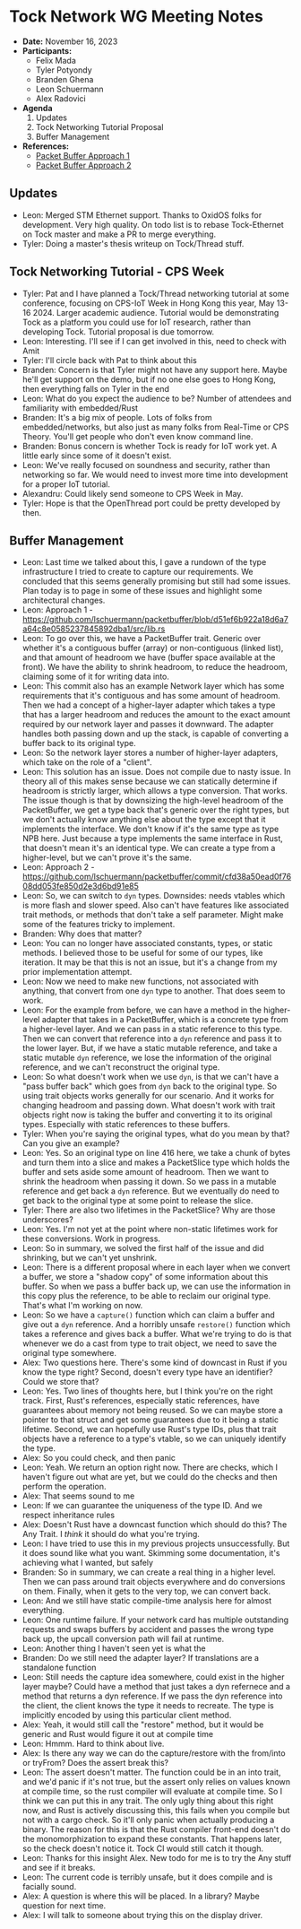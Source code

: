 # Tock Network WG Meeting Notes

- **Date:** November 16, 2023
- **Participants:**
    - Felix Mada
    - Tyler Potyondy
    - Branden Ghena
    - Leon Schuermann
    - Alex Radovici
- **Agenda**
    1. Updates
    2. Tock Networking Tutorial Proposal
    3. Buffer Management
- **References:**
    - [Packet Buffer Approach 1](https://github.com/lschuermann/packetbuffer/blob/d51ef6b922a18d6a7a64c8e0585237845892dba1/src/lib.rs)
    - [Packet Buffer Approach 2](https://github.com/lschuermann/packetbuffer/blob/cfd38a50ead0f7608dd053fe850d2e3d6bd91e85/src/lib.rs)


## Updates
- Leon: Merged STM Ethernet support. Thanks to OxidOS folks for development. Very high quality. On todo list is to rebase Tock-Ethernet on Tock master and make a PR to merge everything.
- Tyler: Doing a master's thesis writeup on Tock/Thread stuff.


## Tock Networking Tutorial - CPS Week
- Tyler: Pat and I have planned a Tock/Thread networking tutorial at some conference, focusing on CPS-IoT Week in Hong Kong this year, May 13-16 2024. Larger academic audience. Tutorial would be demonstrating Tock as a platform you could use for IoT research, rather than developing Tock. Tutorial proposal is due tomorrow.
- Leon: Interesting. I'll see if I can get involved in this, need to check with Amit
- Tyler: I'll circle back with Pat to think about this
- Branden: Concern is that Tyler might not have any support here. Maybe he'll get support on the demo, but if no one else goes to Hong Kong, then everything falls on Tyler in the end
- Leon: What do you expect the audience to be? Number of attendees and familiarity with embedded/Rust
- Branden: It's a big mix of people. Lots of folks from embedded/networks, but also just as many folks from Real-Time or CPS Theory. You'll get people who don't even know command line.
- Branden: Bonus concern is whether Tock is ready for IoT work yet. A little early since some of it doesn't exist.
- Leon: We've really focused on soundness and security, rather than networking so far. We would need to invest more time into development for a proper IoT tutorial.
- Alexandru: Could likely send someone to CPS Week in May.
- Tyler: Hope is that the OpenThread port could be pretty developed by then.


## Buffer Management
- Leon: Last time we talked about this, I gave a rundown of the type infrastructure I tried to create to capture our requirements. We concluded that this seems generally promising but still had some issues. Plan today is to page in some of these issues and highlight some architectural changes.
- Leon: Approach 1 - https://github.com/lschuermann/packetbuffer/blob/d51ef6b922a18d6a7a64c8e0585237845892dba1/src/lib.rs
- Leon: To go over this, we have a PacketBuffer trait. Generic over whether it's a contiguous buffer (array) or non-contiguous (linked list), and that amount of headroom we have (buffer space available at the front). We have the ability to shrink headroom, to reduce the headroom, claiming some of it for writing data into.
- Leon: This commit also has an example Network layer which has some requirements that it's contiguous and has some amount of headroom. Then we had a concept of a higher-layer adapter which takes a type that has a larger headroom and reduces the amount to the exact amount required by our network layer and passes it downward. The adapter handles both passing down and up the stack, is capable of converting a buffer back to its original type.
- Leon: So the network layer stores a number of higher-layer adapters, which take on the role of a "client".
- Leon: This solution has an issue. Does not compile due to nasty issue. In theory all of this makes sense because we can statically determine if headroom is strictly larger, which allows a type conversion. That works. The issue though is that by downsizing the high-level headroom of the PacketBuffer, we get a type back that's generic over the right types, but we don't actually know anything else about the type except that it implements the interface. We don't know if it's the same type as type NPB here. Just because a type implements the same interface in Rust, that doesn't mean it's an identical type. We can create a type from a higher-level, but we can't prove it's the same.
- Leon: Approach 2 - https://github.com/lschuermann/packetbuffer/commit/cfd38a50ead0f7608dd053fe850d2e3d6bd91e85
- Leon: So, we can switch to `dyn` types. Downsides: needs vtables which is more flash and slower speed. Also can't have features like associated trait methods, or methods that don't take a self parameter. Might make some of the features tricky to implement.
- Branden: Why does that matter?
- Leon: You can no longer have associated constants, types, or static methods. I believed those to be useful for some of our types, like iteration. It may be that this is not an issue, but it's a change from my prior implementation attempt.
- Leon: Now we need to make new functions, not associated with anything, that convert from one `dyn` type to another. That does seem to work.
- Leon: For the example from before, we can have a method in the higher-level adapter that takes in a PacketBuffer, which is a concrete type from a higher-level layer. And we can pass in a static reference to this type. Then we can convert that reference into a `dyn` reference and pass it to the lower layer. But, if we have a static mutable reference, and take a static mutable `dyn` reference, we lose the information of the original reference, and we can't reconstruct the original type.
- Leon: So what doesn't work when we use `dyn`, is that we can't have a "pass buffer back" which goes from `dyn` back to the original type. So using trait objects works generally for our scenario. And it works for changing headroom and passing down. What doesn't work with trait objects right now is taking the buffer and converting it to its original types. Especially with static references to these buffers.
- Tyler: When you're saying the original types, what do you mean by that? Can you give an example?
- Leon: Yes. So an original type on line 416 here, we take a chunk of bytes and turn them into a slice and makes a PacketSlice type which holds the buffer and sets aside some amount of headroom. Then we want to shrink the headroom when passing it down. So we pass in a mutable reference and get back a `dyn` reference. But we eventually do need to get back to the original type at some point to release the slice.
- Tyler: There are also two lifetimes in the PacketSlice? Why are those underscores?
- Leon: Yes. I'm not yet at the point where non-static lifetimes work for these conversions. Work in progress.
- Leon: So in summary, we solved the first half of the issue and did shrinking, but we can't yet unshrink.
- Leon: There is a different proposal where in each layer when we convert a buffer, we store a "shadow copy" of some information about this buffer. So when we pass a buffer back up, we can use the information in this copy plus the reference, to be able to reclaim our original type. That's what I'm working on now.
- Leon: So we have a `capture()` function which can claim a buffer and give out a `dyn` reference. And a horribly unsafe `restore()` function which takes a reference and gives back a buffer. What we're trying to do is that whenever we do a cast from type to trait object, we need to save the original type somewhere.
- Alex: Two questions here. There's some kind of downcast in Rust if you know the type right? Second, doesn't every type have an identifier? Could we store that?
- Leon: Yes. Two lines of thoughts here, but I think you're on the right track. First, Rust's references, especially static references, have guarantees about memory not being reused. So we can maybe store a pointer to that struct and get some guarantees due to it being a static lifetime. Second, we can hopefully use Rust's type IDs, plus that trait objects have a reference to a type's vtable, so we can uniquely identify the type.
- Alex: So you could check, and then panic
- Leon: Yeah. We return an option right now. There are checks, which I haven't figure out what are yet, but we could do the checks and then perform the operation.
- Alex: That seems sound to me
- Leon: If we can guarantee the uniqueness of the type ID. And we respect inheritance rules
- Alex: Doesn't Rust have a downcast function which should do this? The Any Trait. I _think_ it should do what you're trying.
- Leon: I have tried to use this in my previous projects unsuccessfully. But it does sound like what you want. Skimming some documentation, it's achieving what I wanted, but safely
- Branden: So in summary, we can create a real thing in a higher level. Then we can pass around trait objects everywhere and do conversions on them. Finally, when it gets to the very top, we can convert back.
- Leon: And we still have static compile-time analysis here for almost everything.
- Leon: One runtime failure. If your network card has multiple outstanding requests and swaps buffers by accident and passes the wrong type back up, the upcall conversion path will fail at runtime.
- Leon: Another thing I haven't seen yet is what the
- Branden: Do we still need the adapter layer? If translations are a standalone function
- Leon: Still needs the capture idea somewhere, could exist in the higher layer maybe? Could have a method that just takes a dyn refernece and a method that returns a dyn reference. If we pass the dyn reference into the client, the client knows the type it needs to recreate. The type is implicitly encoded by using this particular client method.
- Alex: Yeah, it would still call the "restore" method, but it would be generic and Rust would figure it out at compile time
- Leon: Hmmm. Hard to think about live.
- Alex: Is there any way we can do the capture/restore with the from/into or tryFrom? Does the assert break this?
- Leon: The assert doesn't matter. The function could be in an into trait, and we'd panic if it's not true, but the assert only relies on values known at compile time, so the rust compiler will evaluate at compile time. So I think we can put this in any trait. The only ugly thing about this right now, and Rust is actively discussing this, this fails when you compile but not with a cargo check. So it'll only panic when actually producing a binary. The reason for this is that the Rust compiler front-end doesn't do the monomorphization to expand these constants. That happens later, so the check doesn't notice it. Tock CI would still catch it though.
- Leon: Thanks for this insight Alex. New todo for me is to try the Any stuff and see if it breaks.
- Leon: The current code is terribly unsafe, but it does compile and is facially sound.
- Alex: A question is where this will be placed. In a library? Maybe question for next time.
- Alex: I will talk to someone about trying this on the display driver.

